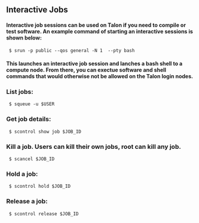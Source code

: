 ## Interactive Jobs

#### Interactive job sessions can be used on Talon if you need to compile or test software. An example command of starting an interactive sessions is shown below:



```
 $ srun -p public --qos general -N 1  --pty bash
```
#### This launches an interactive job session and lanches a bash shell to a compute node. From there, you can exectue software and shell commands that would otherwise not be allowed on the Talon login nodes.



### List jobs:


```
 $ squeue -u $USER
```




### Get job details:
```
 $ scontrol show job $JOB_ID
```


### Kill a job. Users can kill their own jobs, root can kill any job.
```
 $ scancel $JOB_ID
```

### Hold a job:
```
 $ scontrol hold $JOB_ID
```


### Release a job:
```
 $ scontrol release $JOB_ID
```
